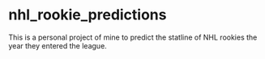 # nhl_rookie_predictions
This is a personal project of mine to predict the statline of NHL rookies the year they entered the league.
